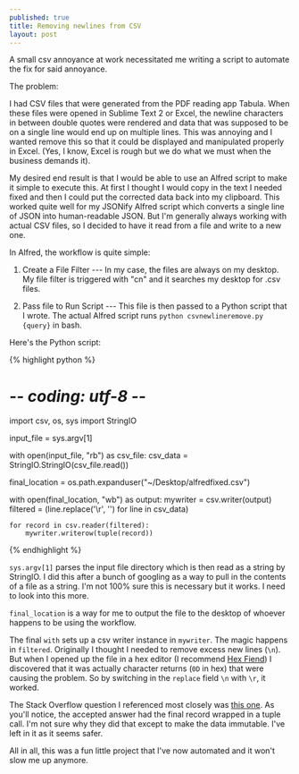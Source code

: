 ```yaml
---
published: true
title: Removing newlines from CSV
layout: post
---
```

A small csv annoyance at work necessitated me writing a script to automate the fix for said annoyance.

The problem:

I had CSV files that were generated from the PDF reading app Tabula. When these files were opened in Sublime Text 2 or Excel, the newline characters in between double quotes were rendered and data that was supposed to be on a single line would end up on multiple lines. This was annoying and I wanted remove this so that it could be displayed and manipulated properly in Excel. (Yes, I know, Excel is rough but we do what we must when the business demands it).

My desired end result is that I would be able to use an Alfred script to make it simple to execute this. At first I thought I would copy in the text I needed fixed and then I could put the corrected data back into my clipboard. This worked quite well for my JSONify Alfred script which converts a single line of JSON into human-readable JSON. But I'm generally always working with actual CSV files, so I decided to have it read from a file and write to a new one.

In Alfred, the workflow is quite simple: 

1. Create a File Filter --- In my case, the files are always on my desktop. My file filter is triggered with "cn" and it searches my desktop for .csv files. 

1. Pass file to Run Script --- This file is then passed to a Python script that I wrote. The actual Alfred script runs `python csvnewlineremove.py {query}` in bash.

Here's the Python script:

{% highlight python %}
# -*- coding: utf-8 -*-
import csv, os, sys
import StringIO


input_file = sys.argv[1]

with open(input_file, "rb") as csv_file:
    csv_data = StringIO.StringIO(csv_file.read())

final_location = os.path.expanduser("~/Desktop/alfredfixed.csv")

with open(final_location, "wb") as output:
    mywriter = csv.writer(output)
    filtered = (line.replace('\r', '') for line in csv_data)

    for record in csv.reader(filtered):
        mywriter.writerow(tuple(record))
{% endhighlight %}

`sys.argv[1]` parses the input file directory which is then read as a string by StringIO. I did this after a bunch of googling as a way to pull in the contents of a file as a string. I'm not 100% sure this is necessary but it works. I need to look into this more.

`final_location` is a way for me to output the file to the desktop of whoever happens to be using the workflow.

The final `with`  sets up a csv writer instance in `mywriter`. The magic happens in `filtered`. Originally I thought I needed to remove excess new lines (`\n`). But when I opened up the file in a hex editor (I recommend [Hex Fiend](http://ridiculousfish.com/hexfiend/)) I discovered that it was actually character returns (`0D` in hex) that were causing the problem. So by switching in the `replace` field `\n` with `\r`, it worked. 

The Stack Overflow question I referenced most closely was [this one](http://stackoverflow.com/questions/8219502/how-could-i-remove-newlines-from-all-quoted-pieces-of-text-in-a-file). As you'll notice, the accepted answer had the final record wrapped in a tuple call. I'm not sure why they did that except to make the data immutable. I've left in it as it seems safer. 

All in all, this was a fun little project that I've now automated and it won't slow me up anymore.